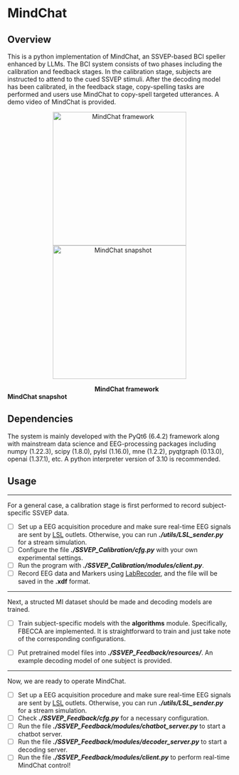 # MindChat

## Overview

This is a python implementation of MindChat, an SSVEP-based BCI speller enhanced by LLMs. The BCI system consists of two phases including the calibration and feedback stages. In the calibration stage, subjects are instructed to attend to the cued SSVEP stimuli. After the decoding model has been calibrated, in the feedback stage,  copy-spelling tasks are performed and users use MindChat to copy-spell targeted utterances. A demo video of MindChat is provided.

<div align=center>
  <img src="framework.jpg" alt="MindChat framework" width="300"/>
  <img src="snapshot.jpg" alt="MindChat snapshot" width="300"/>
</div>

&emsp;&emsp;&emsp;&emsp;&emsp;&emsp;&emsp;&emsp;&emsp;&emsp;&emsp;&emsp;&emsp;&emsp;**MindChat framework &emsp;&emsp;&emsp;&emsp;&emsp;&emsp;&emsp; MindChat snapshot**

## Dependencies

The system is mainly developed with the PyQt6 (6.4.2) framework along with mainstream data science and EEG-processing packages including numpy (1.22.3), scipy (1.8.0), pylsl (1.16.0), mne (1.2.2), pyqtgraph (0.13.0), openai (1.37.1), etc. A python interpreter version of 3.10 is recommended. 

## Usage

------

For a general case, a calibration stage is first performed to record subject-specific SSVEP data.

- [ ] Set up a EEG acquisition procedure and make sure real-time EEG signals are sent by [LSL](https://github.com/labstreaminglayer) outlets. Otherwise, you can run ***./utils/LSL_sender.py*** for a stream simulation.
- [ ] Configure the file ***./SSVEP_Calibration/cfg.py*** with your own experimental settings.
- [ ] Run the program with ***./SSVEP_Calibration/modules/client.py***.
- [ ] Record EEG data and Markers using [LabRecoder](https://github.com/labstreaminglayer/App-LabRecorder), and the file will be saved in the **.xdf** format.

------

Next,  a structed MI dataset should be made and decoding models are trained.

- [ ] Train subject-specific models with the **algorithms** module. Specifically, FBECCA are implemented. It is straightforward to train and just take note of the corresponding configurations.

- [ ] Put pretrained model files into ***./SSVEP_Feedback/resources/***. An example decoding model of one subject is provided.

------

Now, we are ready to operate MindChat.
- [ ] Set up a EEG acquisition procedure and make sure real-time EEG signals are sent by [LSL](https://github.com/labstreaminglayer) outlets. Otherwise, you can run ***./utils/LSL_sender.py*** for a stream simulation.
- [ ] Check ***./SSVEP_Feedback/cfg.py*** for a necessary configuration.
- [ ] Run the file ***./SSVEP_Feedback/modules/chatbot_server.py*** to start a chatbot server.
- [ ] Run the file ***./SSVEP_Feedback/modules/decoder_server.py*** to start a decoding server.
- [ ] Run the file ***./SSVEP_Feedback/modules/client.py*** to perform real-time MindChat control!
